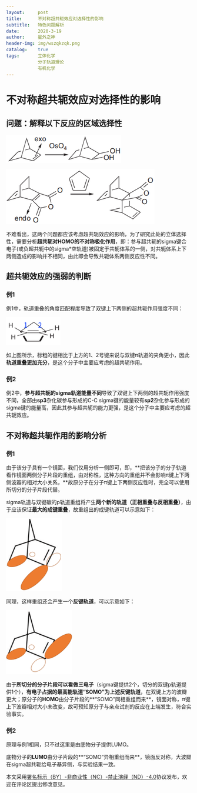 ```yaml
---
layout:     post
title:      不对称超共轭效应对选择性的影响
subtitle:   特色问题解析
date:       2020-3-19
author:     星外之神
header-img: img/wszqkzqk.png
catalog:    true
tags:       立体化学
            分子轨道理论
            有机化学
---
```


# 不对称超共轭效应对选择性的影响

## 问题：解释以下反应的区域选择性

![例1](https://raw.githubusercontent.com/wszqkzqk/wszqkzqk.github.io/master/img/不对称超共轭例子1.png)

![例2](https://raw.githubusercontent.com/wszqkzqk/wszqkzqk.github.io/master/img/不对称超共轭例子2.png)

不难看出，这两个问题都应该考虑超共轭效应的影响，为了研究此处的立体选择性，需要分析**超共轭对HOMO的不对称极化作用**，即：参与超共轭的sigma键合电子(或负超共轭中的sigma*空轨道)被固定于共轭体系的一侧，对共轭体系上下两侧造成的影响并不相同，由此即会导致共轭体系两侧反应性不同。

## 超共轭效应的强弱的判断

### 例1

例1中，轨道重叠的角度匹配程度导致了双键上下两侧的超共轭作用强度不同：

![](https://raw.githubusercontent.com/wszqkzqk/wszqkzqk.github.io/master/img/不对称超共轭述图1.png)

如上图所示，标粗的键相比于上方的1、2号键来说与双键π轨道的夹角更小，因此**轨道重叠更加充分**，是这个分子中主要应考虑的超共轭作用。

### 例2

例2中，**参与超共轭的sigma轨道能量不同**导致了双键上下两侧的超共轭作用强度不同，全部由**sp3**杂化碳参与形成的C-C sigma键的能量较有**sp2**杂化参与形成的sigma键的能量高，因此其参与超共轭的能力更强，是这个分子中主要应考虑的超共轭效应。

## 不对称超共轭作用的影响分析

### 例1

由于该分子具有一个镜面，我们仅用分析一侧即可，即，**把该分子的分子轨道看作镜面两侧分子片段的重组，由对称性，这种方向的重组并不会影响π键上下两侧波瓣的相对大小关系，**故原分子在分子π键上下两侧反应性时，完全可以使用所切分的分子片段代替。

sigma轨道与双键碳的p轨道重组将产生**两个新的轨道（正相重叠与反相重叠）**，由于应该保证**最大的成键重叠**，故重组出的成键轨道可以示意如下：

![](https://raw.githubusercontent.com/wszqkzqk/wszqkzqk.github.io/master/img/不对称超共轭述图2.png)

同理，这样重组还会产生一个**反键轨道**，可以示意如下：

![](https://raw.githubusercontent.com/wszqkzqk/wszqkzqk.github.io/master/img/不对称超共轭述图3.png)

由于**所切分的分子片段可以看做三电子**（sigma键提供2个，切分的双键p轨道提供1个），**有电子占据的最高能轨道“SOMO”为上述反键轨道**，在双键上方的波瓣更大；原分子的**HOMO**由分子片段的**“SOMO”同相重组而来**，镜面对称，π键上下波瓣相对大小未改变，故可预知原分子与亲点试剂的反应在上端发生，符合实验事实。

### 例2

原理与例1相同，只不过这里是由底物分子提供LUMO。

底物分子的**LUMO**由分子片段的**“SOMO”异相重组而来**，镜面反对称，大波瓣在sigma超共轭给电子基异侧，与实验结果一致。



本文采用[署名标示（BY）-非商业性（NC）-禁止演绎（ND）-4.0](https://creativecommons.org/licenses/by-nc-nd/4.0/deed.zh)协议发布，欢迎在评论区提出修改意见。
